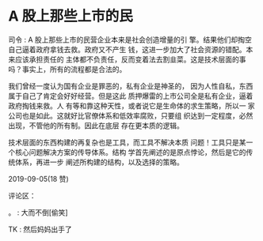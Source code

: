 # A 股上那些上市的民

司令 : A 股上那些上市的民营企业本来是社会创造增量的引 擎。结果他们却掏空自己逼着政府拿钱去救。政府又不产生 钱，这进一步加大了社会资源的错配。本来应该承担责任的 主体都不负责任，反而变着法去割韭菜。这是技术层面的事 吗？事实上，所有的流程都是合法的。

我们曾经一度认为国有企业是罪恶的，私有企业是神圣的， 因为人性自私，东西属于自己了肯定会好好经营。但是这此 质押爆雷的上市公司全是私有企业，逼着政府掏钱来救。人 有等和靠这种天性，或者说它是生命体的求生策略，所以一 家公司也是如此。这就好比官僚体系和低效率腐败，只要组 织达到一定程度，必然出现，不管他的所有制。因此在底层 存在更本质的逻辑。

技术层面的东西构建的再复杂也是工具，而工具不解决本质 问题！工具只是某一个核心问题解决方案的传导体系。结构 学首先阐述的是原点悖论，然后是它的传统体系，再进一步 阐述所构建的结构，以及选择的策略。

2019-09-05(18 赞)

评论区：

。 : 大而不倒[偷笑]

TK : 然后妈妈出手了